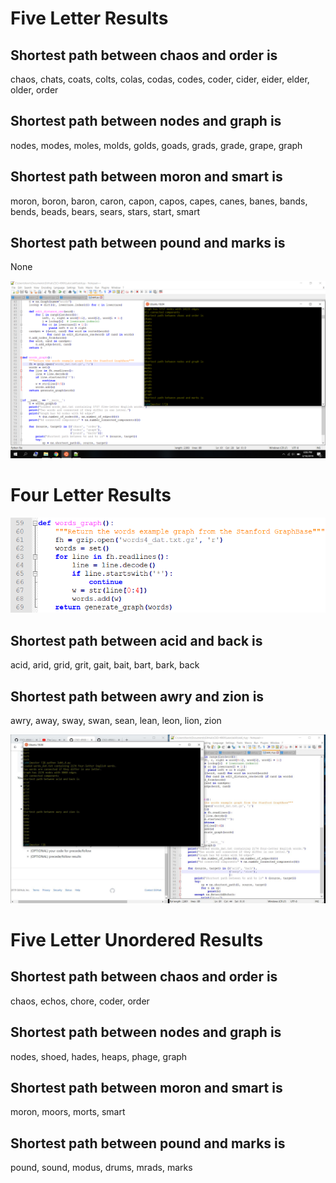 # Five Letter Results

Shortest path between chaos and order is
-
chaos,
chats,
coats,
colts,
colas,
codas,
codes,
coder,
cider,
eider,
elder,
older,
order


Shortest path between nodes and graph is
-
nodes,
modes,
moles,
molds,
golds,
goads,
grads,
grade,
grape,
graph


Shortest path between moron and smart is
-
moron,
boron,
baron,
caron,
capon,
capos,
capes,
canes,
banes,
bands,
bends,
beads,
bears,
sears,
stars,
start,
smart


Shortest path between pound and marks is
-
None


![image](length5.jpg)




# Four Letter Results

![image](4wordcode.PNG)


Shortest path between acid and back is
-
acid,
arid,
grid,
grit,
gait,
bait,
bart,
bark,
back


Shortest path between awry and zion is
-
awry,
away,
sway,
swan,
sean,
lean,
leon,
lion,
zion



![image](length4.jpg)




# Five Letter Unordered Results

Shortest path between chaos and order is
-
chaos,
echos,
chore,
coder,
order

Shortest path between nodes and graph is
-
nodes,
shoed,
hades,
heaps,
phage,
graph

Shortest path between moron and smart is
-
moron,
moors,
morts,
smart

Shortest path between pound and marks is
-
pound,
sound,
modus,
drums,
mrads,
marks




